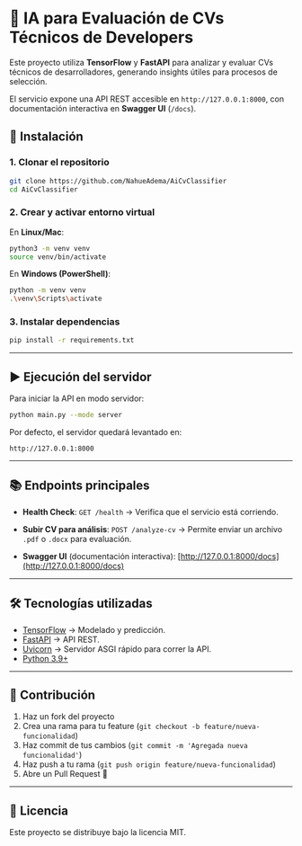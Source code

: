 # 📄 IA para Evaluación de CVs Técnicos de Developers

Este proyecto utiliza **TensorFlow** y **FastAPI** para analizar y evaluar CVs técnicos de desarrolladores, generando insights útiles para procesos de selección.  

El servicio expone una API REST accesible en `http://127.0.0.1:8000`, con documentación interactiva en **Swagger UI** (`/docs`).  


## 🚀 Instalación

### 1. Clonar el repositorio
```bash
git clone https://github.com/NahueAdema/AiCvClassifier
cd AiCvClassifier
````

### 2. Crear y activar entorno virtual

En **Linux/Mac**:

```bash
python3 -m venv venv
source venv/bin/activate
```

En **Windows (PowerShell)**:

```bash
python -m venv venv
.\venv\Scripts\activate
```

### 3. Instalar dependencias

```bash
pip install -r requirements.txt
```

---

## ▶️ Ejecución del servidor

Para iniciar la API en modo servidor:

```bash
python main.py --mode server
```

Por defecto, el servidor quedará levantado en:

```
http://127.0.0.1:8000
```

---

## 📚 Endpoints principales

* **Health Check**:
  `GET /health` → Verifica que el servicio está corriendo.

* **Subir CV para análisis**:
  `POST /analyze-cv` → Permite enviar un archivo `.pdf` o `.docx` para evaluación.

* **Swagger UI** (documentación interactiva):
  [http://127.0.0.1:8000/docs](http://127.0.0.1:8000/docs)

---

## 🛠 Tecnologías utilizadas

* [TensorFlow](https://www.tensorflow.org/) → Modelado y predicción.
* [FastAPI](https://fastapi.tiangolo.com/) → API REST.
* [Uvicorn](https://www.uvicorn.org/) → Servidor ASGI rápido para correr la API.
* [Python 3.9+](https://www.python.org/)

---

## 🤝 Contribución

1. Haz un fork del proyecto
2. Crea una rama para tu feature (`git checkout -b feature/nueva-funcionalidad`)
3. Haz commit de tus cambios (`git commit -m 'Agregada nueva funcionalidad'`)
4. Haz push a tu rama (`git push origin feature/nueva-funcionalidad`)
5. Abre un Pull Request 🚀

---

## 📄 Licencia

Este proyecto se distribuye bajo la licencia MIT.

